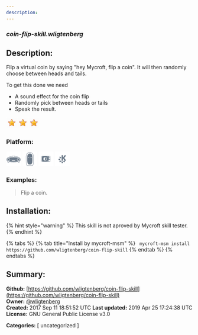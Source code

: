 ```yaml
---
description: 
---
```


### _coin-flip-skill.wligtenberg_  
## Description:  
Flip a virtual coin by saying "hey Mycroft, flip a coin".
It will then randomly choose between heads and tails.

To get this done we need
- A sound effect for the coin flip
- Randomly pick between heads or tails
- Speak the result.  
  
![](../.gitbook/assets/star.png)![](../.gitbook/assets/star.png)![](../.gitbook/assets/star.png)  
  
### Platform:  
 ![Mark I](../.gitbook/assets/mark-1-icon.png)  ![Mark II](../.gitbook/assets/mark-2-icon.png)  ![Picroft](../.gitbook/assets/picroft-icon.png)  ![plasmoid](../.gitbook/assets/kde.png)   
### Examples:  
> Flip a coin.  
  
## Installation:  
{% hint style="warning" %}
This skill is not aproved by Mycroft skill tester.
{% endhint %}
    
{% tabs %}
{% tab title="Install by mycroft-msm" %}
``` mycroft-msm install https://github.com/wligtenberg/coin-flip-skill```
{% endtab %}
  {% endtabs %}
    
## Summary:  
**Github:** [https://github.com/wligtenberg/coin-flip-skill](https://github.com/wligtenberg/coin-flip-skill)  
**Owner:** [@wligtenberg](https://github.com/wligtenberg)  
**Created:** 2017 Sep 11 18:51:52 UTC  **Last updated:** 2019 Apr 25 17:24:38 UTC  
**License:** GNU General Public License v3.0  
  
**Categories:** [ uncategorized ]   

